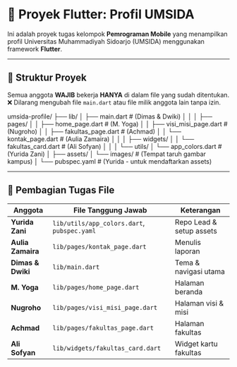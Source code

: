 # 📱 Proyek Flutter: Profil UMSIDA

Ini adalah proyek tugas kelompok **Pemrograman Mobile** yang menampilkan profil Universitas Muhammadiyah Sidoarjo (UMSIDA) menggunakan framework **Flutter**.

---

## 📂 Struktur Proyek

Semua anggota **WAJIB** bekerja **HANYA** di dalam file yang sudah ditentukan.  
❌ Dilarang mengubah file `main.dart` atau file milik anggota lain tanpa izin.

umsida-profile/
├── lib/
│   ├── main.dart                 # (Dimas & Dwiki)
│   │
│   ├── pages/
│   │   ├── home_page.dart        # (M. Yoga)
│   │   ├── visi_misi_page.dart   # (Nugroho)
│   │   ├── fakultas_page.dart    # (Achmad)
│   │   └── kontak_page.dart      # (Aulia Zamaira)
│   │
│   ├── widgets/
│   │   └── fakultas_card.dart    # (Ali Sofyan)
│   │
│   └── utils/
│       └── app_colors.dart       # (Yurida Zani)
│
├── assets/
│   └── images/                   # (Tempat taruh gambar kampus)
│
└── pubspec.yaml                  # (Yurida - untuk mendaftarkan assets)


---

## 👥 Pembagian Tugas File

| Anggota           | File Tanggung Jawab                                     | Keterangan                    |
|-------------------|---------------------------------------------------------|--------------------------------|
| **Yurida Zani**   | `lib/utils/app_colors.dart`, `pubspec.yaml`             | Repo Lead & setup assets       |
| **Aulia Zamaira** | `lib/pages/kontak_page.dart`                            | Menulis laporan                |
| **Dimas & Dwiki** | `lib/main.dart`                                     | Tema & navigasi utama          |
| **M. Yoga**       | `lib/pages/home_page.dart`                              | Halaman beranda                |
| **Nugroho**    | `lib/pages/visi_misi_page.dart`                         | Halaman visi & misi            |
| **Achmad**  | `lib/pages/fakultas_page.dart`                          | Halaman fakultas               |
| **Ali Sofyan**    | `lib/widgets/fakultas_card.dart`                        | Widget kartu fakultas          |


